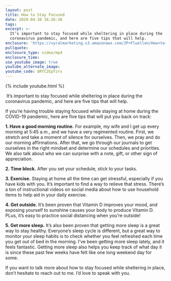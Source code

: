 ```yaml
---
layout: post
title: How to Stay Focused
date: 2020-04-30 16:26:38
tags:
excerpt: >-
  It’s important to stay focused while sheltering in place during the
  coronavirus pandemic, and here are five tips that will help.
enclosure: 'https://vyralmarketing.s3.amazonaws.com/JP+Fluellen/How+to+Stay+Focused.mp4'
pullquote:
enclosure_type: video/mp4
enclosure_time:
use_youtube_image: true
youtube_alternate_image:
youtube_code: QRfC2EpYzrs
---
```


{% include youtube.html %}

&nbsp;It’s important to stay focused while sheltering in place during the coronavirus pandemic, and here are five tips that will help.&nbsp;

If you’re having trouble staying focused while staying at home during the COVID-19 pandemic, here are five tips that will put you back on track:

**1\. Have a good morning routine.** For example, my wife and I get up every morning at 5:45 a.m., and we have a very regimented routine. First, we stretch and take a moment of silence for ourselves. Then, we pray and do our morning affirmations. After that, we go through our journals to get ourselves in the right mindset and determine our schedules and priorities. We also talk about who we can surprise with a note, gift, or other sign of appreciation.&nbsp;

**2\. Time block.** After you set your schedule, stick to your tasks.&nbsp;

**3\. Exercise.** Staying at home all the time can get stressful, especially if you have kids with you. It’s important to find a way to relieve that stress. There’s a ton of instructional videos on social media about how to use household items to help aid in your daily exercise.&nbsp;

**4\. Get outside.** It’s been proven that Vitamin D improves your mood, and exposing yourself to sunshine causes your body to produce Vitamin D. PLus, it’s easy to practice social distancing when you’re outside\!

**5\. Get more sleep.** It’s also been proven that getting more sleep is a great way to stay healthy. Everyone’s sleep cycle is different, but a great way to monitor your sleep habits is to check whether you feel refreshed each time you get out of bed in the morning. I’ve been getting more sleep lately, and it feels fantastic. Getting more sleep also helps you keep track of what day it is since these past few weeks have felt like one long weekend day for some.&nbsp;

If you want to talk more about how to stay focused while sheltering in place, don’t hesitate to reach out to me. I’d love to speak with you.